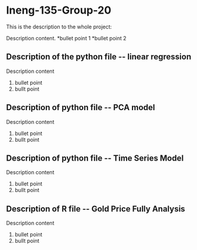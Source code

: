 # Ineng-135-Group-20

This is the description to the whole project:

Description content.
*bullet point 1
*bullet point 2

## Description of the python file -- linear regression 
Description content

1. bullet point
2. bullt point

## Description of python file -- PCA model
Description content

1. bullet point
2. bullt point

## Description of python file -- Time Series Model
Description content

1. bullet point
2. bullt point

## Description of R file -- Gold Price Fully Analysis
Description content

1. bullet point
2. bullt point
